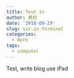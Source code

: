 ```yaml
---
title: Test in
author: 黄俭
date: '2018-09-29'
slug: ssr-in-Terminal
categories:
  - Work
tags:
  - computer
---
```


Test, write blog use iPad